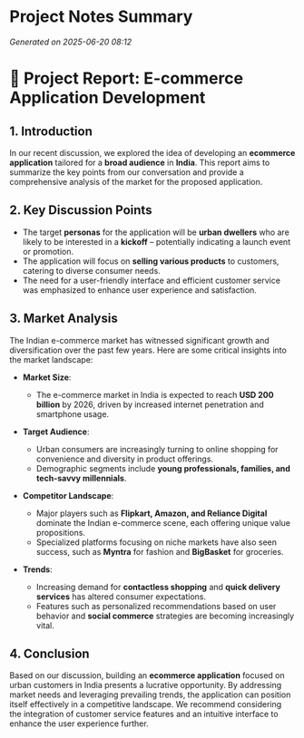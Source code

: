 # Project Notes Summary

*Generated on 2025-06-20 08:12*

# 📝 Project Report: E-commerce Application Development

## **1. Introduction**
In our recent discussion, we explored the idea of developing an **ecommerce application** tailored for a **broad audience** in **India**. This report aims to summarize the key points from our conversation and provide a comprehensive analysis of the market for the proposed application.

## **2. Key Discussion Points**
- The target **personas** for the application will be **urban dwellers** who are likely to be interested in a **kickoff** – potentially indicating a launch event or promotion.
- The application will focus on **selling various products** to customers, catering to diverse consumer needs.
- The need for a user-friendly interface and efficient customer service was emphasized to enhance user experience and satisfaction.

## **3. Market Analysis**
The Indian e-commerce market has witnessed significant growth and diversification over the past few years. Here are some critical insights into the market landscape:

- **Market Size**:  
  - The e-commerce market in India is expected to reach **USD 200 billion** by 2026, driven by increased internet penetration and smartphone usage.
  
- **Target Audience**:  
  - Urban consumers are increasingly turning to online shopping for convenience and diversity in product offerings.  
  - Demographic segments include **young professionals, families, and tech-savvy millennials**.

- **Competitor Landscape**:  
  - Major players such as **Flipkart, Amazon, and Reliance Digital** dominate the Indian e-commerce scene, each offering unique value propositions.  
  - Specialized platforms focusing on niche markets have also seen success, such as **Myntra** for fashion and **BigBasket** for groceries.

- **Trends**:  
  - Increasing demand for **contactless shopping** and **quick delivery services** has altered consumer expectations.  
  - Features such as personalized recommendations based on user behavior and **social commerce** strategies are becoming increasingly vital.

## **4. Conclusion**
Based on our discussion, building an **ecommerce application** focused on urban customers in India presents a lucrative opportunity. By addressing market needs and leveraging prevailing trends, the application can position itself effectively in a competitive landscape. We recommend considering the integration of customer service features and an intuitive interface to enhance the user experience further.